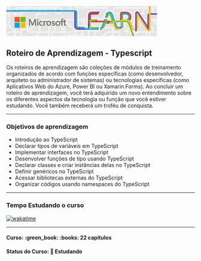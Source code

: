 <img src="img/logo-microsoft-learn.jpeg" width="80%">
<h2>Roteiro de Aprendizagem - Typescript</h2>

<p>Os roteiros de aprendizagem são coleções de módulos de treinamento organizados de acordo com funções específicas (como desenvolvedor, arquiteto ou administrador de sistemas) ou tecnologias específicas (como Aplicativos Web do Azure, Power BI ou Xamarin.Forms). Ao concluir um roteiro de aprendizagem, você terá adquirido um novo entendimento sobre os diferentes aspectos da tecnologia ou função que você estiver estudando. Você também receberá um troféu de conquista.</p>

<hr>

<h3>Objetivos de aprendizagem</h3>

<ul>
  <li>Introdução ao TypeScript</li>
  <li>Declarar tipos de variáveis em TypeScript</li>
  <li>Implementar interfaces no TypeScript</li>
  <li>Desenvolver funções de tipo usando TypeScript</li>
  <li>Declarar classes e criar instâncias delas no TypeScript</li>
  <li>Definir genéricos no TypeScript</li>
  <li>Acessar bibliotecas externas do TypeScript</li>
  <li>Organizar códigos usando namespaces do TypeScript</li>
</ul>

<hr>

<h3>Tempo Estudando o curso</h3>

<p>
  <a href="https://wakatime.com/badge/github/EdiJunior88/Microsoft_Learn_Introducao_ao_TypeScript">
    <img src="https://wakatime.com/badge/github/EdiJunior88/Microsoft_Learn_Introducao_ao_TypeScript.svg" alt="wakatime">
  </a>
</p>

<hr>

<h4><strong>Curso:</strong> :green_book: :books: 22 capítulos</h4>
<h4><strong>Status do Curso:</strong> 💬 Estudando</h4>
